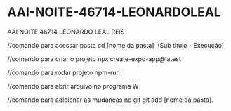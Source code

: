 # AAI-NOITE-46714-LEONARDOLEAL
AAI NOITE 46714 LEONARDO LEAL REIS

//comando para acessar pasta
cd [nome da pasta]  (Sub titulo - Execução)

//comando para criar o projeto
npx create-expo-app@latest

//comando para rodar projeto
npm-run

//comando para abrir arquivo no programa
W

//comando para adicionar as mudanças no git
git add [nome da pasta].
